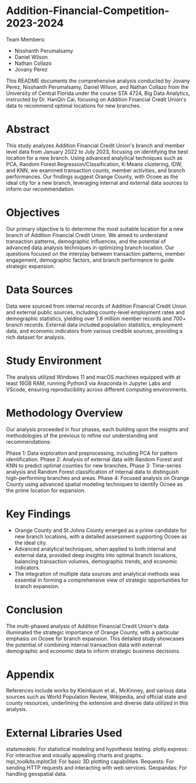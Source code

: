 # Addition-Financial-Competition-2023-2024

Team Members:
- Nisshanth Perumalsamy
- Daniel Wilson
- Nathan Collazo
- Jovany Perez

This README documents the comprehensive analysis conducted by Jovany Perez, Nisshanth Perumalsamy, Daniel Wilson, and Nathan Collazo from the University of Central Florida under the course STA 4724, Big Data Analytics, instructed by Dr. HanQin Cai, focusing on Addition Financial Credit Union's data to recommend optimal locations for new branches.

# Abstract
This study analyzes Addition Financial Credit Union's branch and member level data from January 2022 to July 2023, focusing on identifying the best location for a new branch. Using advanced analytical techniques such as PCA, Random Forest Regression/Classification, K-Means clustering, IDW, and KNN, we examined transaction counts, member activities, and branch performances. Our findings suggest Orange County, with Ocoee as the ideal city for a new branch, leveraging internal and external data sources to inform our recommendation.

# Objectives
Our primary objective is to determine the most suitable location for a new branch of Addition Financial Credit Union. We aimed to understand transaction patterns, demographic influences, and the potential of advanced data analysis techniques in optimizing branch location. Our questions focused on the interplay between transaction patterns, member engagement, demographic factors, and branch performance to guide strategic expansion.

# Data Sources
Data were sourced from internal records of Addition Financial Credit Union and external public sources, including county-level employment rates and demographic statistics, yielding over 1.6 million member records and 700+ branch records. External data included population statistics, employment data, and economic indicators from various credible sources, providing a rich dataset for analysis.

# Study Environment
The analysis utilized Windows 11 and macOS machines equipped with at least 16GB RAM, running Python3 via Anaconda in Jupyter Labs and VScode, ensuring reproducibility across different computing environments.

# Methodology Overview
Our analysis proceeded in four phases, each building upon the insights and methodologies of the previous to refine our understanding and recommendations:

  Phase 1: Data exploration and preprocessing, including PCA for pattern identification.
  Phase 2: Analysis of external data with Random Forest and KNN to predict optimal counties for new branches.
  Phase 3: Time-series analysis and Random Forest classification of internal data to distinguish high-performing                 branches and areas.
  Phase 4: Focused analysis on Orange County using advanced spatial modeling techniques to identify Ocoee as the                 prime location for expansion.
  
# Key Findings
- Orange County and St.Johns County emerged as a prime candidate for new branch locations, with a detailed assessment supporting Ocoee as the ideal city.
- Advanced analytical techniques, when applied to both internal and external data, provided deep insights into optimal branch locations, balancing transaction volumes, demographic trends, and economic indicators.
- The integration of multiple data sources and analytical methods was essential in forming a comprehensive view of strategic opportunities for branch expansion.

# Conclusion
The multi-phased analysis of Addition Financial Credit Union's data illuminated the strategic importance of Orange County, with a particular emphasis on Ocoee for branch expansion. This detailed study showcases the potential of combining internal transaction data with external demographic and economic data to inform strategic business decisions.

# Appendix
References include works by Kleinbaum et al., McKinney, and various data sources such as World Population Review, Wikipedia, and official state and county resources, underlining the extensive and diverse data utilized in this analysis.

# External Libraries Used
statsmodels: For statistical modeling and hypothesis testing.
plotly.express: For interactive and visually appealing charts and graphs.
mpl_toolkits.mplot3d: For basic 3D plotting capabilities.
Requests: For sending HTTP requests and interacting with web services.
Geopandas: For handling geospatial data.








